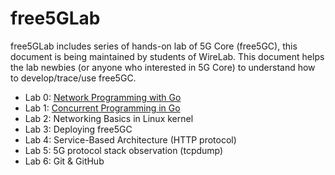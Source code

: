 # free5GLab

free5GLab includes series of hands-on lab of 5G Core (free5GC), this document is being maintained by students of WireLab.
This document helps the lab newbies (or anyone who interested in 5G Core) to understand how to develop/trace/use free5GC.
* Lab 0: [Network Programming with Go](https://github.com/ianchen0119/free5GLab/blob/master/lab0/README.md)
* Lab 1: [Concurrent Programming in Go](https://github.com/ianchen0119/free5GLab/blob/master/lab1/README.md)
* Lab 2: Networking Basics in Linux kernel
* Lab 3: Deploying free5GC
* Lab 4: Service-Based Architecture (HTTP protocol)
* Lab 5: 5G protocol stack observation (tcpdump)
* Lab 6: Git & GitHub